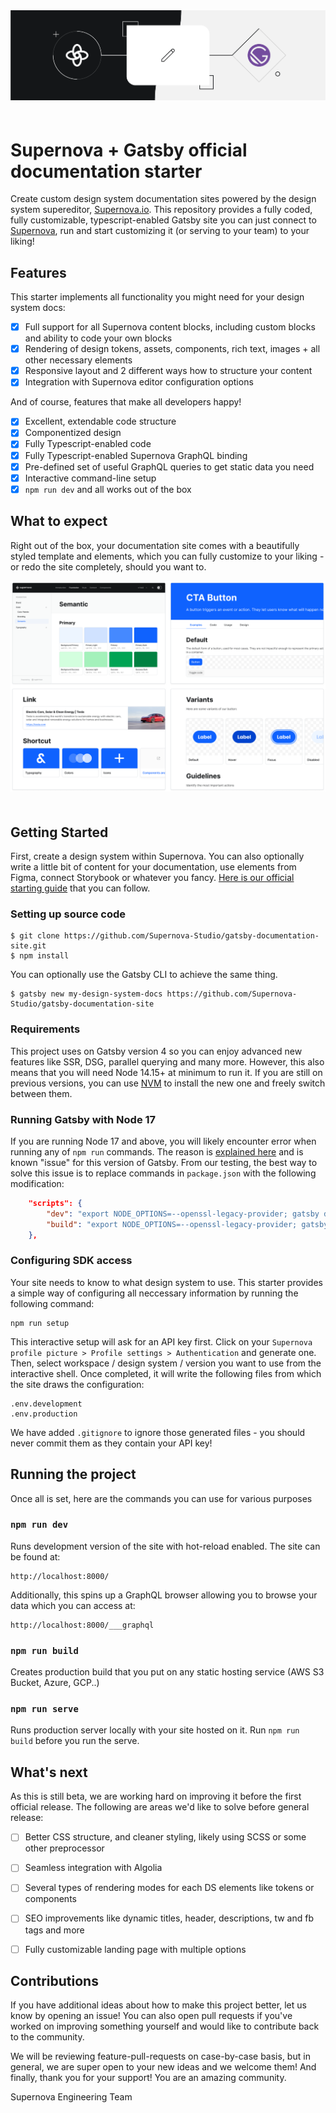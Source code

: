 <img src="https://github.com/Supernova-Studio/gatsby-documentation-site/blob/main/readme-icon.png?raw=true" alt="Supernova + Gatsby Starter Pack" style="max-width:100%; margin-bottom: 20px;" />

# Supernova + Gatsby official documentation starter

Create custom design system documentation sites powered by the design system supereditor, [Supernova.io](https://supernova.io). This repository provides a fully coded, fully customizable, typescript-enabled Gatsby site you can just connect to [Supernova](https://supernova.io), run and start customizing it (or serving to your team) to your liking!

## Features

This starter implements all functionality you might need for your design system docs:

- [x] Full support for all Supernova content blocks, including custom blocks and ability to code your own blocks
- [x] Rendering of design tokens, assets, components, rich text, images + all other necessary elements
- [x] Responsive layout and 2 different ways how to structure your content
- [x] Integration with Supernova editor configuration options

And of course, features that make all developers happy!

- [x] Excellent, extendable code structure
- [x] Componentized design
- [x] Fully Typescript-enabled code
- [x] Fully Typescript-enabled Supernova GraphQL binding
- [x] Pre-defined set of useful GraphQL queries to get static data you need
- [x] Interactive command-line setup
- [x] `npm run dev` and all works out of the box

## What to expect

Right out of the box, your documentation site comes with a beautifully styled template and elements, which you can fully customize to your liking - or redo the site completely, should you want to.

<img src="https://github.com/Supernova-Studio/gatsby-documentation-site/blob/main/readme-example.png?raw=true" alt="Supernova Site Examples" style="max-width:100%; margin-bottom: 20px;" />

## Getting Started 

First, create a design system within Supernova. You can also optionally write a little bit of content for your documentation, use elements from Figma, connect Storybook or whatever you fancy. [Here is our official starting guide](https://learn.supernova.io/introduction/getting-started.html) that you can follow.

### Setting up source code
```
$ git clone https://github.com/Supernova-Studio/gatsby-documentation-site.git
$ npm install
```

You can optionally use the Gatsby CLI to achieve the same thing.

```
$ gatsby new my-design-system-docs https://github.com/Supernova-Studio/gatsby-documentation-site
```

### Requirements

This project uses on Gatsby version 4 so you can enjoy advanced new features like SSR, DSG, parallel querying and many more. However, this also means that you will need Node 14.15+ at minimum to run it. If you are still on previous versions, you can use [NVM](https://github.com/nvm-sh/nvm) to install the new one and freely switch between them.

### Running Gatsby with Node 17

If you are running Node 17 and above, you will likely encounter error when running any of `npm run` commands. The reason is [explained here](https://stackoverflow.com/questions/69665222/node-js-17-0-1-gatsby-error-digital-envelope-routinesunsupported-err-os) and is known "issue" for this version of Gatsby. From our testing, the best way to solve this issue is to replace commands in `package.json` with the following modification:

```json
    "scripts": {
        "dev": "export NODE_OPTIONS=--openssl-legacy-provider; gatsby develop",
        "build": "export NODE_OPTIONS=--openssl-legacy-provider; gatsby build",
    },
```


### Configuring SDK access

Your site needs to know to what design system to use. This starter provides a simple way of configuring all neccessary information by running the following command:

```
npm run setup
```

This interactive setup will ask for an API key first. Click on your `Supernova profile picture > Profile settings > Authentication` and generate one. Then, select workspace / design system / version you want to use from the interactive shell. Once completed, it will write the following files from which the site draws the configuration:

```
.env.development
.env.production
```

We have added `.gitignore` to ignore those generated files - you should never commit them as they contain your API key!

## Running the project

Once all is set, here are the commands you can use for various purposes

### `npm run dev`

Runs development version of the site with hot-reload enabled. The site can be found at:

```
http://localhost:8000/
```

Additionally, this spins up a GraphQL browser allowing you to browse your data which you can access at:

```
http://localhost:8000/___graphql
```

### `npm run build`

Creates production build that you put on any static hosting service (AWS S3 Bucket, Azure, GCP..)

### `npm run serve`

Runs production server locally with your site hosted on it. Run `npm run build` before you run the serve.

## What's next

As this is still beta, we are working hard on improving it before the first official release. The following are areas we'd like to solve before general release:

- [ ] Better CSS structure, and cleaner styling, likely using SCSS or some other preprocessor
- [ ] Seamless integration with Algolia
- [ ] Several types of rendering modes for each DS elements like tokens or components
- [ ] SEO improvements like dynamic titles, header, descriptions, tw and fb tags and more
- [ ] Fully customizable landing page with multiple options


## Contributions

If you have additional ideas about how to make this project better, let us know by opening an issue! You can also open pull requests if you've worked on improving something yourself and would like to contribute back to the community. 

We will be reviewing feature-pull-requests on case-by-case basis, but in general, we are super open to your new ideas and we welcome them! And finally, thank you for your support! You are an amazing community.

Supernova Engineering Team